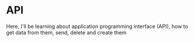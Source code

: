 # API
Here, I'll be learning about application programming interface (API), how to get data from them, send, delete and create them
